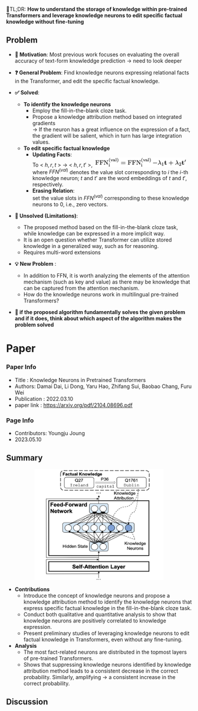 📌TL;DR: **How to understand the storage of knowledge within pre-trained Transformers and leverage knowledge neurons to edit specific factual knowledge without fine-tuning**



## Problem 
* **👀 Motivation**: Most previous work focuses on evaluating the overall accuracy of text-form knowleddge prediction → need to look deeper

* **❓ General Problem**: Find knowledge neurons expressing relational facts in the Transformer, and edit the specific factual knowledge.

* **✅ Solved**:
  - **To identify the knowledge neurons**
    + Employ the fill-in-the-blank cloze task.
    + Propose a knowledge attribution method based on integrated gradients </br> 
    → If the neuron has a great influence on the expression of a fact, the gradient will be salient, which in turn has large integration values.
  - **To edit specific factual knowledge**
    + __Updating Facts__: </br> 
    To < $h, r, t$ > → < $h, r, t'$ >, 
    <img src="../../figures/2021_KNIPT_2.png" width="250" height="25"> </br>
    where $FFN^{(val)}$ denotes the value slot corresponding to $i$ the $i$-th knowledge neuron; $t$ and $t'$ are the word embeddings of $t$ and $t'$, respectively.
    + __Erasing Relation__:</br>
    set the value slots in $FFN^{(val)}$ corresponding to these knowledge neurons to 0, i.e., zero vectors.

* **🤔 Unsolved (Limitations)**:
  - The proposed method based on the fill-in-the-blank cloze task, while knowledge can be expressed in a more implicit way.
  - It is an open question whether Transformer can utilize stored knowledge in a generalized way, such as for reasoning.
  - Requires multi-word extensions

* **💡 New Problem** :
  - In addition to FFN, it is worth analyzing the elements of the attention mechanism (such as key and value) as there may be knowledge that can be captured from the attention mechanism.
  - How do the knowledge neurons work in multilingual pre-trained Transformers?



* **🌹 if the proposed algorithm fundamentally solves the given problem and if it does, think about which aspect of the algorithm makes the problem solved**

# Paper

### Paper Info 
* Title : Knowledge Neurons in Pretrained Transformers  
* Authors: Damai Dai, Li Dong, Yaru Hao, Zhifang Sui, Baobao Chang, Furu Wei
* Publication : 2022.03.10
* paper link : https://arxiv.org/pdf/2104.08696.pdf

### Page Info 
* Contributors: Youngju Joung
* 2023.05.10

## Summary 
<p align="center"><img src="../../figures/2021_KNIPT_1.png" width="350" height="300">

* **Contributions**
  - Introduce the concept of knowledge neurons and propose a knowledge attribution method to identify the knowledge neurons that express specific factual knowledge in the fill-in-the-blank cloze task.
  - Conduct both qualitative and quantitative analysis to show that knowledge neurons are positively correlated to knowledge expression.
  - Present preliminary studies of leveraging knowledge neurons to edit factual knowledge in Transformers, even without any fine-tuning.
* **Analysis**
  - The most fact-related neurons are distributed in the topmost layers of pre-trained Transformers.
  - Shows that suppressing knowledge neurons identified by knowledge attribution method leads to a consistent decrease in the correct probability. Similarly, amplifying → a consistent increase in the correct probability.

## Discussion